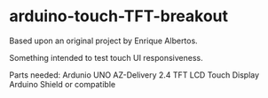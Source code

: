 # arduino-touch-TFT-breakout
Based upon an original project by Enrique Albertos.

Something intended to test touch UI responsiveness.


  Parts needed:
      Ardunio UNO
      AZ-Delivery 2.4 TFT LCD Touch Display Arduino Shield or compatible
